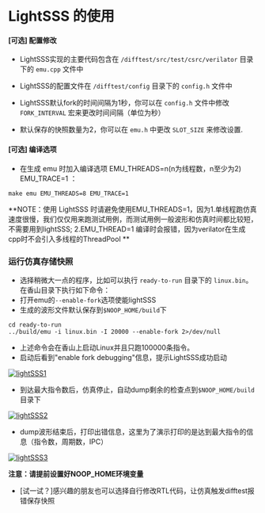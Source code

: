 # LightSSS 的使用



#### [可选] 配置修改

- LightSSS实现的主要代码包含在 `/difftest/src/test/csrc/verilator` 目录下的 `emu.cpp` 文件中
- LightSSS的配置文件在 `/difftest/config` 目录下的 `config.h` 文件中
- LightSSS默认fork的时间间隔为1秒，你可以在 `config.h` 文件中修改 `FORK_INTERVAL` 宏来更改时间间隔（单位为秒）

- 默认保存的快照数量为2，你可以在 `emu.h` 中更改 `SLOT_SIZE` 来修改设置.

#### [可选] 编译选项

- 在生成 emu 时加入编译选项 EMU_THREADS=n(n为线程数，n至少为2) EMU_TRACE=1 ：

```
make emu EMU_THREADS=8 EMU_TRACE=1 
```

**NOTE：使用 LightSSS 时请避免使用EMU_THREADS=1，因为1.单线程跑仿真速度很慢，我们仅仅用来跑测试用例，而测试用例一般波形和仿真时间都比较短，不需要用到lightSSS; 2.EMU_THREAD=1 编译时会报错，因为verilator在生成cpp时不会引入多线程的ThreadPool **

##### 

### 运行仿真存储快照

- 选择稍微大一点的程序，比如可以执行 `ready-to-run` 目录下的 `linux.bin`。在香山目录下执行如下命令：
- 打开emu的`--enable-fork`选项使能lightSSS
- 生成的波形文件默认保存到`$NOOP_HOME/build`下

```
cd ready-to-run
../build/emu -i linux.bin -I 20000 --enable-fork 2>/dev/null
```

- 上述命令会在香山上启动Linux并且只跑100000条指令。
- 启动后看到"enable fork debugging"信息，提示LightSSS成功启动

[![lightSSS1](https://z3.ax1x.com/2021/09/16/4nNzNV.jpg)](https://imgtu.com/i/4nNzNV)

- 到达最大指令数后，仿真停止，自动dump剩余的检查点到`$NOOP_HOME/build`目录下

[![lightSSS2](https://z3.ax1x.com/2021/09/16/4nUm4K.jpg)](https://imgtu.com/i/4nUm4K)


- dump波形结束后，打印出错信息，这里为了演示打印的是达到最大指令的信息（指令数，周期数，IPC）

[![lightSSS3](https://z3.ax1x.com/2021/09/16/4nUTV1.jpg)](https://imgtu.com/i/4nUTV1)

**注意：请提前设置好NOOP_HOME环境变量**

- [试一试？]感兴趣的朋友也可以选择自行修改RTL代码，让仿真触发difftest报错保存快照


